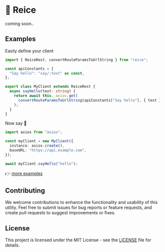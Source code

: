 # 🍨 Reice

coming soon..

## Examples

Easily define your client

```typescript
import { ReiceRest, convertRouteParamsToUrlString } from "reice";

const apiConstants = {
  "Say hello": "say/:text" as const,
};

export class MyClient extends ReiceRest {
  async sayHello(text: string) {
    return await this._axios.get(
      convertRouteParamsToUrlString(apiConstants["Say hello"], { text }),
    );
  }
}
```

Now say 👋

```typescript
import axios from "axios";

const myClient = new MyClient({
  instance: axios.create(),
  baseURL: "https://api.example.com",
});

await myClient.sayHello("hello");
```

👉 [more examples](./examples/)

## Contributing

We welcome contributions to enhance the functionality and usability of this utility. Feel free to submit issues for bug reports or feature requests, and create pull requests to suggest improvements or fixes.

## License

This project is licensed under the MIT License - see the [LICENSE](./LICENSE) file for details.
